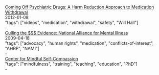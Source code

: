 [Coming Off Psychiatric Drugs: A Harm Reduction Approach to Medication Withdrawal](https://www.youtube.com/watch?v=O4bdG601k4k)<br />
2012-01-08<br />
"tags": ["videos", "medication", "withdrawal", "safety", "Will Hall"]<br />
-<br />
[Culling the $$$ Evidence: National Alliance for Mental Illness](http://ahrp.org/culling-the-evidence-national-alliance-for-mental-illness/)<br />
2009-04-18<br />
"tags": ["advocacy", "human rights", "medication", "conflicts-of-interest", "AHRP", "NAMI"]<br />
-<br />
[Center for Mindful Self-Compassion](https://centerformsc.org/)<br />
"tags": ["mindfulness", "training", "teaching", "education", "PhD"]<br />
-<br />
